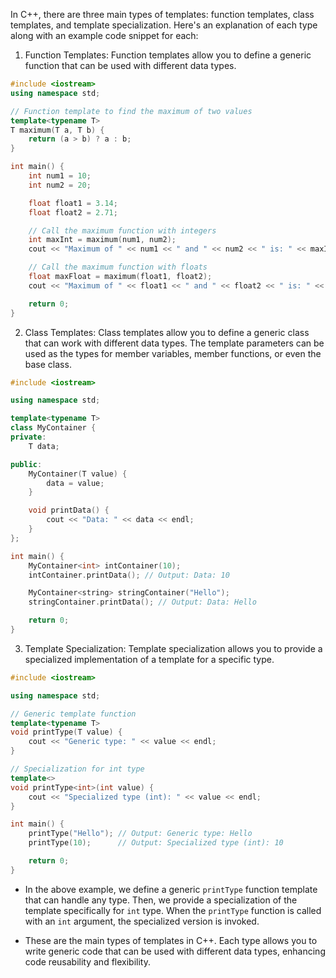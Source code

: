 In C++, there are three main types of templates: function templates, class templates, and template specialization. Here's an explanation of each type along with an example code snippet for each:

1. Function Templates:
Function templates allow you to define a generic function that can be used with different data types.

```cpp
#include <iostream>
using namespace std;

// Function template to find the maximum of two values
template<typename T>
T maximum(T a, T b) {
    return (a > b) ? a : b;
}

int main() {
    int num1 = 10;
    int num2 = 20;

    float float1 = 3.14;
    float float2 = 2.71;

    // Call the maximum function with integers
    int maxInt = maximum(num1, num2);
    cout << "Maximum of " << num1 << " and " << num2 << " is: " << maxInt << endl;

    // Call the maximum function with floats
    float maxFloat = maximum(float1, float2);
    cout << "Maximum of " << float1 << " and " << float2 << " is: " << maxFloat << endl;

    return 0;
}
```

2. Class Templates:
Class templates allow you to define a generic class that can work with different data types. The template parameters can be used as the types for member variables, member functions, or even the base class.

```cpp
#include <iostream>

using namespace std;

template<typename T>
class MyContainer {
private:
    T data;

public:
    MyContainer(T value) {
        data = value;
    }

    void printData() {
        cout << "Data: " << data << endl;
    }
};

int main() {
    MyContainer<int> intContainer(10);
    intContainer.printData(); // Output: Data: 10

    MyContainer<string> stringContainer("Hello");
    stringContainer.printData(); // Output: Data: Hello

    return 0;
}
```

3. Template Specialization:
Template specialization allows you to provide a specialized implementation of a template for a specific type.

```cpp
#include <iostream>

using namespace std;

// Generic template function
template<typename T>
void printType(T value) {
    cout << "Generic type: " << value << endl;
}

// Specialization for int type
template<>
void printType<int>(int value) {
    cout << "Specialized type (int): " << value << endl;
}

int main() {
    printType("Hello"); // Output: Generic type: Hello
    printType(10);      // Output: Specialized type (int): 10

    return 0;
}
```

- In the above example, we define a generic `printType` function template that can handle any type. Then, we provide a specialization of the template specifically for `int` type. When the `printType` function is called with an `int` argument, the specialized version is invoked.

- These are the main types of templates in C++. Each type allows you to write generic code that can be used with different data types, enhancing code reusability and flexibility.
